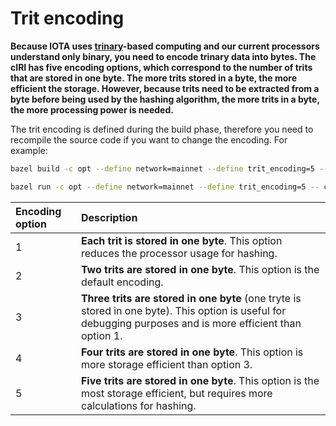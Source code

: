 # Trit encoding

**Because IOTA uses [trinary](root://iota-basics/0.1/concepts/trinary.md)-based computing and our current processors understand only binary, you need to encode trinary data into bytes. The cIRI has five encoding options, which correspond to the number of trits that are stored in one byte. The more trits stored in a byte, the more efficient the storage. However, because trits need to be extracted from a byte before being used by the hashing algorithm, the more trits in a byte, the more processing power is needed.** 

The trit encoding is defined during the build phase, therefore you need to recompile the source code if you want to change the encoding. For example:

```bash
bazel build -c opt --define network=mainnet --define trit_encoding=5 --crosstool_top=@iota_toolchains//tools/aarch64--glibc--bleeding-edge-2018.07-1:toolchain --cpu=aarch64 --compiler='gcc' --host_crosstool_top=@bazel_tools//tools/cpp:toolchain //ciri
```
```bash
bazel run -c opt --define network=mainnet --define trit_encoding=5 -- ciri
```

|**Encoding option**|**Description**|
|:------------------|:--------------|
|1|**Each trit is stored in one byte**. This option reduces the processor usage for hashing.|
|2|**Two trits are stored in one byte**. This option is the default encoding.|
|3|**Three trits are stored in one byte** (one tryte is stored in one byte). This option is useful for debugging purposes and is more efficient than option 1.|
|4|**Four trits are stored in one byte**. This option is more storage efficient than option 3.|
|5|**Five trits are stored in one byte**. This option is the most storage efficient, but requires more calculations for hashing.|